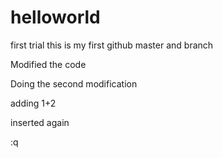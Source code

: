 # helloworld
first trial
this is my first github master and branch




Modified the code



Doing the second modification

adding 1+2

inserted again

:q






